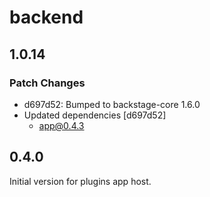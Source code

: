 # backend

## 1.0.14

### Patch Changes

- d697d52: Bumped to backstage-core 1.6.0
- Updated dependencies [d697d52]
  - app@0.4.3

## 0.4.0

Initial version for plugins app host.
